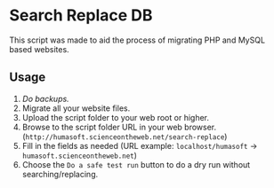 # Search Replace DB
This script was made to aid the process of migrating PHP and MySQL
based websites.

## Usage

1. *Do backups.*
2. Migrate all your website files.
3. Upload the script folder to your web root or higher. 
4. Browse to the script folder URL in your web browser. (`http://humasoft.scienceontheweb.net/search-replace`)
5. Fill in the fields as needed (URL example: `localhost/humasoft` -> `humasoft.scienceontheweb.net`)
6. Choose the `Do a safe test run` button to do a dry run without searching/replacing.
